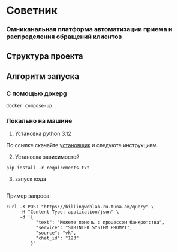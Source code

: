 # Советник

### Омниканальная платформа автоматизации приема и распределения обращений клиентов

## Структура проекта




## Алгоритм запуска

### С помощью докерg

```commandline
docker compose-up
```

### Локально на машине

1. Установка python 3.12

По ссылке скачайте [установщик](https://www.python.org/downloads/release/python-3120/) и следуюте инструкциям.

2. Установка зависимостей

```commandline
pip install -r requirements.txt
```

3. запуск кода

```commandline

```


Пример запроса:

```commandline
curl -X POST "https://billingweblab.ru.tuna.am/query" \
     -H "Content-Type: application/json" \
     -d '{
           "text": "Можете помочь с процессом банкротства",
           "service": "SIBINTEK_SYSTEM_PROMPT",
           "source": "vk",
           "chat_id": "123"
         }'
```